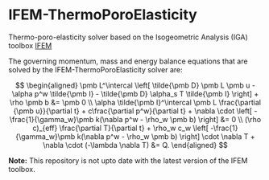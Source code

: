# IFEM-ThermoPoroElasticity
Thermo-poro-elasticity solver based on the Isogeometric Analysis (IGA) toolbox [IFEM](https://github.com/OPM/IFEM)

The governing momentum, mass and energy balance equations that are solved by the IFEM-ThermoPoroElasticity solver are:

$$
\begin{aligned}
\pmb L^\intercal \left[ \tilde{\pmb D} \pmb L \pmb u - \alpha p^w \tilde{\pmb I} - \tilde{\pmb D} \alpha_s T \tilde{\pmb I} \right]  + \rho \pmb b &= \pmb 0 \\
\alpha \tilde{\pmb I}^\intercal \pmb L \frac{\partial {\pmb u}}{\partial t} + c\frac{\partial p^w}{\partial t} + \nabla \cdot \left[ -\frac{1}{\gamma_w}\pmb k(\nabla p^w - \rho_w \pmb b) \right] &= 0 \\
(\rho c)_{eff} \frac{\partial T}{\partial t} + \rho_w c_w \left[ -\frac{1}{\gamma_w}\pmb k(\nabla p^w - \rho_w \pmb b) \right]  \cdot \nabla T + \nabla \cdot (-\lambda \nabla T) &= Q.
\end{aligned}
$$

**Note:** This repository is not upto date with the latest version of the IFEM toolbox.
